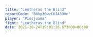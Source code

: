```yaml
---
title: "Leotheras the Blind"
reportCode: "BNhy3GwzCKJA89Vn"
player: "Pissjuana"
fight: "Leotheras the Blind"
date: 2021-10-24T19:01:26.673000+00:00
---
```

